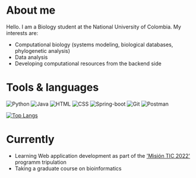 # About me

Hello. I am a Biology student at the National University of Colombia. My interests are:
- Computational biology (systems modeling, biological databases, phylogenetic analysis)
- Data analysis
- Developing computational resources from the backend side

# Tools & languages

![Python](https://img.shields.io/badge/-Python-FFE873?logo=python)
![Java](https://img.shields.io/badge/-Java-f89820?logo=java)
![HTML](https://img.shields.io/badge/-HTML-ebebeb?logo=html5)
![CSS](https://img.shields.io/badge/-CSS-2965f1?logo=css3)
![Spring-boot](https://img.shields.io/badge/-Spring%20Boot-white?logo=spring-boot)
![Git](https://img.shields.io/badge/-Git-57461A?logo=git)
![Postman](https://img.shields.io/badge/-Postman-00B2D1?logo=postman)


[![Top Langs](https://github-readme-stats.vercel.app/api/top-langs/?username=hdescobarh&langs_count=8&theme=dracula)](https://github.com/anuraghazra/github-readme-stats)

# Currently

- Learning Web application development as part of the ['Misión TIC 2022'](https://www.misiontic2022.gov.co/portal/) programm tripulation
- Taking a graduate course on bioinformatics 

<!--
### Hi there 👋

**hdescobarh/hdescobarh** is a ✨ _special_ ✨ repository because its `README.md` (this file) appears on your GitHub profile.

Here are some ideas to get you started:

- 🔭 I’m currently working on ...
- 🌱 I’m currently learning ...
- 👯 I’m looking to collaborate on ...
- 🤔 I’m looking for help with ...
- 💬 Ask me about ...
- 📫 How to reach me: ...
- 😄 Pronouns: ...
- ⚡ Fun fact: ...
-->
